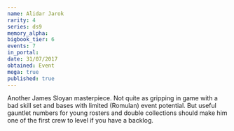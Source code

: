 ```yaml
---
name: Alidar Jarok
rarity: 4
series: ds9
memory_alpha:
bigbook_tier: 6
events: 7
in_portal:
date: 31/07/2017
obtained: Event
mega: true
published: true
---
```


Another James Sloyan masterpiece. Not quite as gripping in game with a bad skill set and bases with limited (Romulan) event potential. But useful gauntlet numbers for young rosters and double collections should make him one of the first crew to level if you have a backlog.
